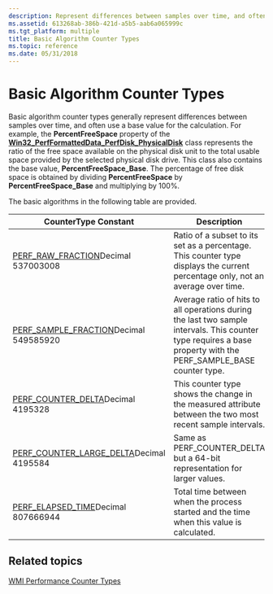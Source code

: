 ```yaml
---
description: Represent differences between samples over time, and often use a base value for the calculation.
ms.assetid: 613268ab-386b-421d-a5b5-aab6a065999c
ms.tgt_platform: multiple
title: Basic Algorithm Counter Types
ms.topic: reference
ms.date: 05/31/2018
---
```


# Basic Algorithm Counter Types

Basic algorithm counter types generally represent differences between samples over time, and often use a base value for the calculation. For example, the **PercentFreeSpace** property of the [**Win32\_PerfFormattedData\_PerfDisk\_PhysicalDisk**](/windows/desktop/WmiSdk/retrieving-raw-and-formatted-performance-data) class represents the ratio of the free space available on the physical disk unit to the total usable space provided by the selected physical disk drive. This class also contains the base value, **PercentFreeSpace\_Base**. The percentage of free disk space is obtained by dividing **PercentFreeSpace** by **PercentFreeSpace\_Base** and multiplying by 100%.

The basic algorithms in the following table are provided.



| CounterType Constant                                                                                    | Description                                                                                                                                                        |
|---------------------------------------------------------------------------------------------------------|--------------------------------------------------------------------------------------------------------------------------------------------------------------------|
| [PERF\_RAW\_FRACTION](/previous-versions/windows/it-pro/windows-server-2003/cc785636(v=ws.10))Decimal 537003008<br/>       | Ratio of a subset to its set as a percentage. This counter type displays the current percentage only, not an average over time.                                    |
| [PERF\_SAMPLE\_FRACTION](/previous-versions/windows/it-pro/windows-server-2003/cc785636(v=ws.10))Decimal 549585920<br/>    | Average ratio of hits to all operations during the last two sample intervals. This counter type requires a base property with the PERF\_SAMPLE\_BASE counter type. |
| [PERF\_COUNTER\_DELTA](/previous-versions/windows/it-pro/windows-server-2003/cc785636(v=ws.10))Decimal 4195328<br/>        | This counter type shows the change in the measured attribute between the two most recent sample intervals.                                                         |
| [PERF\_COUNTER\_LARGE\_DELTA](/previous-versions/windows/it-pro/windows-server-2003/cc785636(v=ws.10))Decimal 4195584<br/> | Same as PERF\_COUNTER\_DELTA but a 64-bit representation for larger values.                                                                                        |
| [PERF\_ELAPSED\_TIME](/previous-versions/windows/it-pro/windows-server-2003/cc785636(v=ws.10))Decimal 807666944<br/>       | Total time between when the process started and the time when this value is calculated.                                                                            |



 

## Related topics

<dl> <dt>

[WMI Performance Counter Types](wmi-performance-counter-types.md)
</dt> </dl>

 


